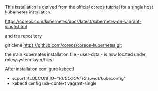 This installation is derived from the official coreos tutorial for a single host kubernetes installation.

https://coreos.com/kubernetes/docs/latest/kubernetes-on-vagrant-single.html

and the repository 

git clone https://github.com/coreos/coreos-kubernetes.git

the main kubernates installation file - user-data - is now located under roles/system-layer/files. 

After installation configure kubectl

- export KUBECONFIG="${KUBECONFIG}:$(pwd)/kubeconfig"
- kubectl config use-context vagrant-single
